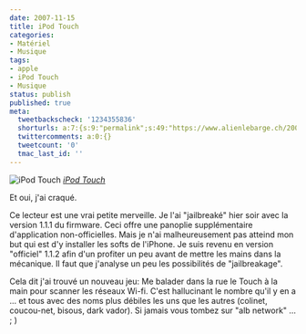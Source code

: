 ```yaml
---
date: 2007-11-15
title: iPod Touch
categories:
- Matériel
- Musique
tags:
- apple
- iPod Touch
- Musique
status: publish
published: true
meta:
  tweetbackscheck: '1234355836'
  shorturls: a:7:{s:9:"permalink";s:49:"https://www.alienlebarge.ch/2007/11/15/ipod-touch/";s:7:"tinyurl";s:25:"https://tinyurl.com/byv6yz";s:4:"isgd";s:17:"https://is.gd/ildy";s:5:"bitly";s:18:"https://bit.ly/qE0j";s:5:"snipr";s:22:"https://snipr.com/ba68t";s:5:"snurl";s:22:"https://snurl.com/ba68t";s:7:"snipurl";s:24:"https://snipurl.com/ba68t";}
  twittercomments: a:0:{}
  tweetcount: '0'
  tmac_last_id: ''
---
```

 <img src="https://farm3.static.flickr.com/2107/2035533100_73ff9a5886.jpg" alt="iPod Touch" />
<em><a href="https://www.flickr.com/photos/alienlebarge/2035533100/" title="photo sharing">iPod Touch</a></em>

Et oui, j'ai craqué.

Ce lecteur est une vrai petite merveille. Je l'ai "jailbreaké" hier soir avec la version 1.1.1 du firmware. Ceci offre une panoplie supplémentaire d'application non-officielles. Mais je n'ai malheureusement pas atteind mon but qui est d'y installer les softs de l'iPhone. Je suis revenu en version "officiel" 1.1.2 afin d'un profiter un peu avant de mettre les mains dans la mécanique. Il faut que j'analyse un peu les possibilités de "jailbreakage".

Cela dit j'ai trouvé un nouveau jeu: Me balader dans la rue le Touch à la main pour scanner les réseaux Wi-fi. C'est hallucinant le nombre qu'il y en a ... et tous avec des noms plus débiles les uns que les autres (colinet, coucou-net, bisous, dark vador).
Si jamais vous tombez sur "alb network" ... ; )
